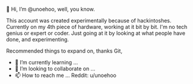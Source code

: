 👋 Hi, I’m @unoehoo, well, you know.

This account was created experimentally because of hackintoshes. Currently on my 4th piece of hardware, working at it bit by bit. I'm no tech genius or expert or coder. Just going at it by looking at what people have done, and experimenting.

Recommended things to expand on, thanks Git,
- 🌱 I’m currently learning ...
- 💞️ I’m looking to collaborate on ...
- 📫 How to reach me ... Reddit: u/unoehoo

<!---
unoehoo/unoehoo is a ✨ special ✨ repository because its `README.md` (this file) appears on your GitHub profile.
You can click the Preview link to take a look at your changes.
--->
